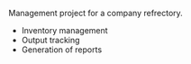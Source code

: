 Management project for a company refrectory. 
- Inventory management 
- Output tracking 
- Generation of reports 
